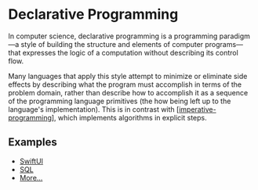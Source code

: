 # Declarative Programming

In computer science, declarative programming is a programming paradigm—a style of building the structure and elements of computer programs—that expresses the logic of a computation without describing its control flow.

Many languages that apply this style attempt to minimize or eliminate side effects by describing what the program must accomplish in terms of the problem domain, rather than describe how to accomplish it as a sequence of the programming language primitives (the how being left up to the language's implementation). This is in contrast with [[imperative-programming]], which implements algorithms in explicit steps.

## Examples

- [SwiftUI](https://developer.apple.com/documentation/swiftui)
- [SQL](https://en.wikipedia.org/wiki/SQL)
- [More...](https://en.wikipedia.org/wiki/List_of_programming_languages_by_type#Declarative_languages)

[//begin]: # "Autogenerated link references for markdown compatibility"
[imperative-programming]: imperative-programming "Imperative Programming"
[//end]: # "Autogenerated link references"
